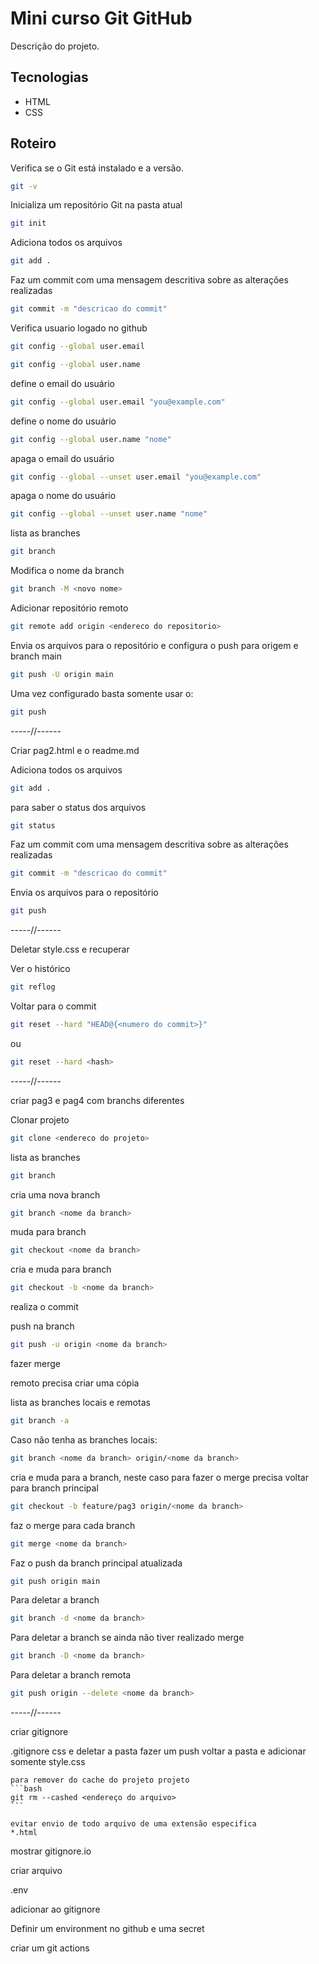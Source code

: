 # Mini curso Git GitHub

Descrição  do projeto.

## Tecnologias

- HTML
- CSS

## Roteiro

Verifica se o Git está instalado e a versão.
```bash
git -v
```
Inicializa um repositório Git na pasta atual
```bash
git init
```
Adiciona todos os arquivos

```bash
git add .
```
Faz um commit com uma mensagem descritiva sobre as alterações realizadas
```bash
git commit -m "descricao do commit"
```

Verifica usuario logado no github
```bash
git config --global user.email

git config --global user.name
```


define o email do usuário
```bash
git config --global user.email "you@example.com"
```

define o nome do usuário
```bash
git config --global user.name "nome"
```

apaga o email do usuário
```bash
git config --global --unset user.email "you@example.com"
```

apaga o nome do usuário
```bash
git config --global --unset user.name "nome"
```

lista as branches
```bash
git branch
```

Modifica o nome da branch
```bash
git branch -M <novo nome>
```
Adicionar repositório remoto
```bash
git remote add origin <endereco do repositorio>
```


Envia os arquivos para o repositório e configura o push para origem e branch main
```bash
git push -U origin main
```

Uma vez configurado basta somente usar o:
```bash
git push
```
-----//------

Criar pag2.html e o readme.md

Adiciona todos os arquivos
```bash
git add .
```
para saber o status dos arquivos
```bash
git status
```

Faz um commit com uma mensagem descritiva sobre as alterações realizadas
```bash
git commit -m "descricao do commit"
```
Envia os arquivos para o repositório
```bash
git push
```

-----//------

Deletar style.css e recuperar

Ver o histórico
```bash
git reflog
```
Voltar para o commit
```bash
git reset --hard "HEAD@{<numero do commit>}"
```

ou

```bash
git reset --hard <hash>
```

-----//------

criar pag3 e pag4 com branchs diferentes

Clonar projeto
```bash
git clone <endereco do projeto>
```
lista as branches
```bash
git branch
```

cria uma nova branch
```bash
git branch <nome da branch>
```
muda para branch
```bash
git checkout <nome da branch>
```
cria e muda para branch
```bash
git checkout -b <nome da branch>
```
realiza o commit

push na branch
```bash
git push -u origin <nome da branch>
```

fazer merge

remoto precisa criar uma cópia

lista as branches locais e remotas
```bash
git branch -a
```

Caso não tenha as branches locais:
```bash
git branch <nome da branch> origin/<nome da branch>
```

cria e muda para a branch, neste caso para fazer o merge precisa voltar para branch principal
```bash
git checkout -b feature/pag3 origin/<nome da branch>
```
faz o merge para cada branch
```bash
git merge <nome da branch>
```

Faz o push da branch principal atualizada
```bash
git push origin main
```
Para deletar a branch
```bash
git branch -d <nome da branch>
```

Para deletar a branch se ainda não tiver realizado merge
```bash
git branch -D <nome da branch>
```
Para deletar a branch remota
```bash
git push origin --delete <nome da branch>
```


-----//------

criar gitignore

.gitignore
    css e deletar a pasta
    fazer um push
    voltar a pasta e adicionar somente
    style.css

    para remover do cache do projeto projeto
    ```bash
    git rm --cashed <endereço do arquivo>
    ```

    evitar envio de todo arquivo de uma extensão especifica
    *.html

mostrar gitignore.io

criar arquivo

.env

adicionar ao gitignore

Definir um environment no github e uma secret

criar um git actions